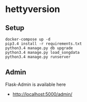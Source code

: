 # hettyversion

## Setup

```
docker-compose up -d
pip3.4 install -r requirements.txt
python3.4 manage.py db upgrade
python3.4 manage.py load_songdata
python3.4 manage.py runserver
```

## Admin

Flask-Admin is available here

* <http://localhost:5000/admin/>
